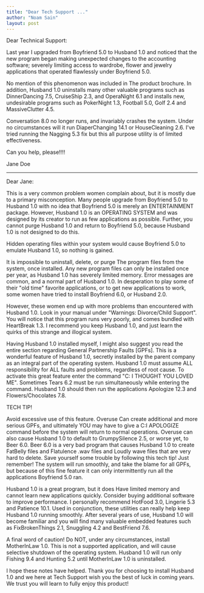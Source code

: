 ```yaml
---
title: "Dear Tech Support ..."
author: "Noam Sain"
layout: post
---
```


Dear Technical Support:

Last year I upgraded from Boyfriend 5.0 to Husband 1.0 and noticed that the new program began making unexpected changes to the accounting software; severely limiting access to wardrobe, flower and jewelry applications that operated flawlessly under Boyfriend 5.0.

No mention of this phenomenon was included in The product brochure. In addition, Husband 1.0 uninstalls many other valuable programs such as DinnerDancing 7.5, CruiseShip 2.3, and OperaNight 6.1 and installs new, undesirable programs such as PokerNight 1.3, Football 5.0, Golf 2.4 and MassiveClutter 4.5.

Conversation 8.0 no longer runs, and invariably crashes the system. Under no circumstances will it run DiaperChanging 14.1 or HouseCleaning 2.6. I've tried running the Nagging 5.3 fix but this all purpose utility is of limited effectiveness.

Can you help, please!!!!

Jane Doe

---

Dear Jane:

This is a very common problem women complain about, but it is mostly due to a primary misconception. Many people upgrade from Boyfriend 5.0 to Husband 1.0 with no idea that Boyfriend 5.0 is merely an ENTERTAINMENT package. However, Husband 1.0 is an OPERATING SYSTEM and was designed by its creator to run as few applications as possible. Further, you cannot purge Husband 1.0 and return to Boyfriend 5.0, because Husband 1.0 is not designed to do this.

Hidden operating files within your system would cause Boyfriend 5.0 to emulate Husband 1.0, so nothing is gained.

It is impossible to uninstall, delete, or purge The program files from the system, once installed. Any new program files can only be installed once per year, as Husband 1.0 has severely limited memory. Error messages are common, and a normal part of Husband 1.0. In desperation to play some of their "old time" favorite applications, or to get new applications to work, some women have tried to install Boyfriend 6.0, or Husband 2.0.

However, these women end up with more problems than encountered with Husband 1.0. Look in your manual under "Warnings: Divorce/Child Support". You will notice that this program runs very poorly, and comes bundled with HeartBreak 1.3. I recommend you keep Husband 1.0, and just learn the quirks of this strange and illogical system.

Having Husband 1.0 installed myself, I might also suggest you read the entire section regarding General Partnership Faults \[GPFs\]. This is a wonderful feature of Husband 1.0, secretly installed by the parent company as an integral part of the operating system. Husband 1.0 must assume ALL responsibility for ALL faults and problems, regardless of root cause. To activate this great feature enter the command "C: I THOUGHT YOU LOVED ME". Sometimes Tears 6.2 must be run simultaneously while entering the command. Husband 1.0 should then run the applications Apologize 12.3 and Flowers/Chocolates 7.8.

TECH TIP!

Avoid excessive use of this feature. Overuse Can create additional and more serious GPFs, and ultimately YOU may have to give a C:I APOLOGIZE command before the system will return to normal operations. Overuse can also cause Husband 1.0 to default to GrumpySilence 2.5, or worse yet, to Beer 6.0. Beer 6.0 is a very bad program that causes Husband 1.0 to create FatBelly files and Flatulence .wav files and Loudly wave files that are very hard to delete. Save yourself some trouble by following this tech tip! Just remember! The system will run smoothly, and take the blame for all GPFs, but because of this fine feature it can only intermittently run all the applications Boyfriend 5.0 ran.

Husband 1.0 is a great program, but it does Have limited memory and cannot learn new applications quickly. Consider buying additional software to improve performance. I personally recommend HotFood 3.0, Lingerie 5.3 and Patience 10.1. Used in conjunction, these utilities can really help keep Husband 1.0 running smoothly. After several years of use, Husband 1.0 will become familiar and you will find many valuable embedded features such as FixBrokenThings 2.1, Snuggling 4.2 and BestFriend 7.6.

A final word of caution! Do NOT, under any circumstances, install MotherInLaw 1.0. This is not a supported application, and will cause selective shutdown of the operating system. Husband 1.0 will run only Fishing 9.4 and Hunting 5.2 until MotherInLaw 1.0 is uninstalled.

I hope these notes have helped. Thank you for choosing to install Husband 1.0 and we here at Tech Support wish you the best of luck in coming years. We trust you will learn to fully enjoy this product!
